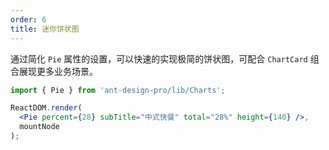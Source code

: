 ```yaml
---
order: 6
title: 迷你饼状图
---
```


通过简化 `Pie` 属性的设置，可以快速的实现极简的饼状图，可配合 `ChartCard` 组合展现更多业务场景。

```jsx
import { Pie } from 'ant-design-pro/lib/Charts';

ReactDOM.render(
  <Pie percent={28} subTitle="中式快餐" total="28%" height={140} />,
  mountNode
);
```
